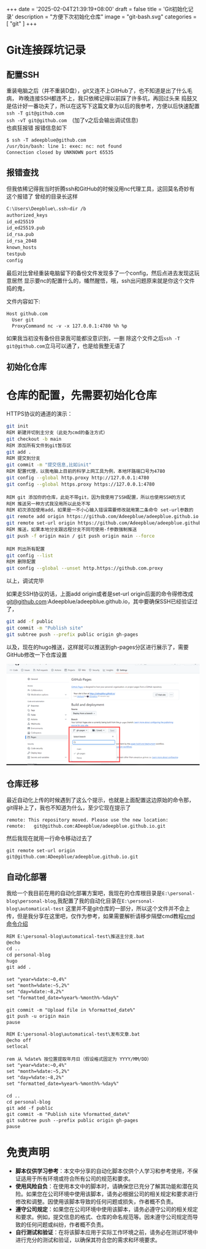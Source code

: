 +++
date = '2025-02-04T21:39:19+08:00'
draft = false
title = 'Git初始化记录'
description = "方便下次初始化仓库"
image = "git-bash.svg"
categories = [
    "git"
]
+++

# Git连接踩坑记录
## 配置SSH
重装电脑之后（并不重装D盘），git又连不上GitHub了，也不知道是出了什么毛病，
昨晚连接SSH都连不上，我只依稀记得以前踩了许多坑，再回过头来
捣鼓又是估计好一番功夫了，所以在这写下这篇文章为以后的我参考，方便以后快速配置
<br>`ssh -T git@github.com`<br>
`ssh -vT git@github.com  `(加了v之后会输出调试信息)<br>
也疯狂报错
报错信息如下
```
$ ssh -T adeepblue@github.com
/usr/bin/bash: line 1: exec: nc: not found
Connection closed by UNKNOWN port 65535
```

## 报错查找
但我依稀记得我当时折腾ssh和GitHub的时候没用nc代理工具，这回莫名奇妙有这个报错了
曾经的目录长这样
```bash
C:\Users\Deepblue\.ssh>dir /b
authorized_keys
id_ed25519
id_ed25519.pub
id_rsa.pub
id_rsa_2048
known_hosts
testpub
config
```

最后对比曾经重装电脑留下的备份文件发现多了一个config，然后点进去发现这玩意居然
显示要nc的配置什么的，幡然醒悟，哦，ssh出问题原来就是你这个文件捣的鬼，

文件内容如下:
```
Host github.com
  User git
  ProxyCommand nc -v -x 127.0.0.1:4780 %h %p
```
如果我当初没有备份目录我可能都没意识到，一删
除这个文件之后`ssh -T git@github.com`立马可以通了，也是给我整无语了



## 初始化仓库
# 仓库的配置，先需要初始化仓库
HTTPS协议的通道的演示：

```bash
git init
REM 新建并切到主分支（此处为cmd的备注方式）
git checkout -b main
REM 添加所有文件到git暂存区
git add .
REM 提交到分支
git commit -m "提交信息,比如init"
REM 配置代理，以我电脑上目前的科学上网工具为例，本地环路端口号为4780
git config --global http.proxy http://127.0.0.1:4780
git config --global https.proxy https://127.0.0.1:4780

REM git 添加你的仓库，此处不带git，因为我使用了SSH配置，所以也使用SSH的方式
REM 推送另一种方式我没用所以此处不写
REM 初次添加使用add，如果是一不小心输入错误需要修改就用第二条命令 set-url参数的
git remote add origin https://github.com/Adeepblue/adeepblue.github.io
git remote set-url origin https://github.com/Adeepblue/adeepblue.github.io
REM 推送，如果本地分支跟远程分支不同可使用-f参数强制推送
git push -f origin main / git push origin main --force

REM 列出所有配置
git config --list
REM 删除配置
git config --global --unset http.https://github.com.proxy
```
以上，调试完毕

如果走SSH协议的话，上面add origin或者是set-url origin后面的命令得修改成 git@github.com:Adeepblue/adeepblue.github.io，其中要确保SSH已经验证过了，

```bash
git add -f public
git commit -m "Publish site"
git subtree push --prefix public origin gh-pages
```
以及，现在的hugo推送，这样就可以推送到gh-pages分区进行展示了，需要GitHub修改一下仓库设置

![github页面图修改配置](1.png)

## 仓库迁移
最近自动化上传的时候遇到了这么个提示，也就是上面配置这边原始的命令那，git得补上了，我也不知道为什么，至少它现在提示了
```bath
remote: This repository moved. Please use the new location:        
remote:   git@github.com:ADeepblue/adeepblue.github.io.git   
```
然后我现在就用一行命令移动过去了

```
git remote set-url origin git@github.com:ADeepblue/adeepblue.github.io.git
```

[//]: # (## 关于对git一些主要功能的解释)

[//]: # ()
[//]: # (1. **Git 仓库初始化及相关状态**)

[//]: # ()
[//]: # (`git init` 命令用于初始化仓库，创建主分支到一个提交分支的状态。可理解为时间戳 + 文件的 MD5 加密值（用于区分不同版本的提交）+ 文件本身组成了初始状态。若未做任何更改，就不会产生新的状态，一旦改动文件，就进入文件已改动但未添加到暂存区的状态，此时使用 `git add` 可将文件添加到暂存区。)

[//]: # ()
[//]: # (2. **暂存区的作用**)

[//]: # ()
[//]: # (暂存区的存在提供了灵活性。比如希望一次添加多个文件（如 a.txt、b.mp3、c.flac 等），但又不想一次性添加所有文件时，暂存区就派上用场了。可以分批次添加文件到暂存区，也可以一次性将所有想添加的文件加进去，然后再进行提交操作，这样能避免因没有暂存区而导致的一次性提交多个文件时可能出现的诸多提交版本问题。)

[//]: # ()
[//]: # (3. 提交及版本管理)

[//]: # ()
[//]: # (提交操作是将暂存区的内容一次性提交，形成新的提交版本。提交后可以通过相关命令回滚到之前的提交版本代码，也能查看不同版本间的对比。每个提交版本有对应的 MD5 值，这保证了代码不会被随意更改，一旦代码被提交，其文件结构就被锁定，若要更改就得创建新的提交版本，从而确保了代码的安全性。)

[//]: # ()
[//]: # (4. 拉取（pull）操作及状态要求)

[//]: # ()
[//]: # (如果当前处于有未提交的更改或暂存区有内容的状态下进行拉取操作，可能会导致本地的更改被远端仓库的内容覆写。所以 Git 会有相应警告，要求用户在没有未提交更改且暂存区为空的干净状态下（即处于一个已提交的稳定版本状态）才能顺利进行拉取等操作，避免用户辛苦做的工作因意外拉取而丢失。)

[//]: # ()
[//]: # (5. 提交注释的重要性)

[//]: # ()
[//]: # (在多人协作的场景中，提交注释至关重要。如果没有提交注释，别人无法快速知晓代码的用途以及此次更改添加了什么内容，只能通过查看文件目录结构和代码来了解，这样效率低下且容易混乱。而有了提交注释，就能清晰地向他人展示文件夹或代码的作用，方便团队协作和代码管理。)

## 自动化部署
我给一个我目前在用的自动化部署方案吧，我现在的仓库根目录是`E:\personal-blog\personal-blog`,我配置了我的自动化目录在`E:\personal-blog\automatical-test`
这里并不是git仓库的一部分，所以这个文件并不会上传，但是我分享在这里吧，仅作为参考，如果需要解析请移步隔壁cmd教程[cmd命令介绍](https://adeepblue.github.io/p/cmd%E5%91%BD%E4%BB%A4%E4%BB%8B%E7%BB%8D/)
```bath
REM E:\personal-blog\automatical-test\推送主分支.bat
@echo
cd ..
cd personal-blog
hugo
git add .

set "year=%date:~0,4%"
set "month=%date:~5,2%"
set "day=%date:~8,2%"
set "formatted_date=%year%-%month%-%day%"

git commit -m "Upload file in %formatted_date%"
git push -u origin main
pause
```

```bath
REM E:\personal-blog\automatical-test\发布文章.bat
@echo off
setlocal

rem 从 %date% 按位置提取年月日（假设格式固定为 YYYY/MM/DD）
set "year=%date:~0,4%"
set "month=%date:~5,2%"
set "day=%date:~8,2%"
set "formatted_date=%year%-%month%-%day%"

cd ..
cd personal-blog
git add -f public
git commit -m "Publish site %formatted_date%"
git subtree push --prefix public origin gh-pages
pause
```
# 免责声明

- **脚本仅供学习参考**：本文中分享的自动化脚本仅供个人学习和参考使用，不保证适用于所有环境或符合所有公司的规范和要求。
- **使用风险自负**：在使用本文中的脚本时，请确保您已充分了解其功能和潜在风险。如果您在公司环境中使用该脚本，请务必根据公司的相关规定和要求进行修改和调整。因使用该脚本导致的任何问题或损失，作者概不负责。
- **遵守公司规定**：如果您在公司环境中使用该脚本，请务必遵守公司的相关规定和要求。例如，提交信息的格式、仓库的命名规范等。因未遵守公司规定而导致的任何问题或纠纷，作者概不负责。
- **自行测试和验证**：在将该脚本应用于实际工作环境之前，请务必在测试环境中进行充分的测试和验证，以确保其符合您的需求和环境要求。